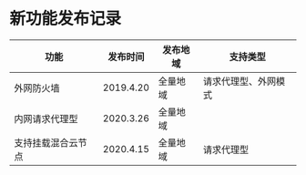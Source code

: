 


# 新功能发布记录

| 功能 | 发布时间 | 发布地域 | 支持类型 | 
| --- | --- | --- | --- | 
| 外网防火墙 | 2019.4.20 | 全量地域 | 请求代理型、外网模式 | 
| 内网请求代理型 | 2020.3.26 | 全量地域 | |
| 支持挂载混合云节点 | 2020.4.15 | 全量地域 | 请求代理型|







